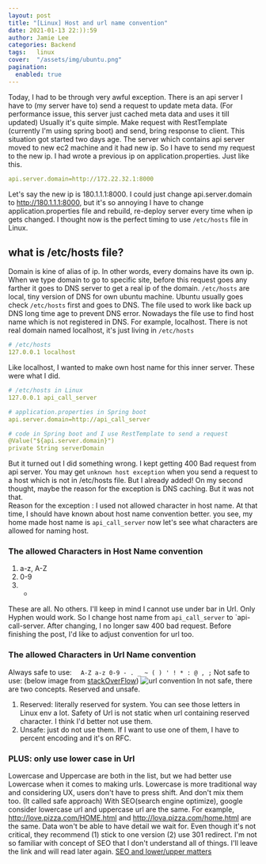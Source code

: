 ```yaml
---
layout: post 
title: "[Linux] Host and url name convention"
date: 2021-01-13 22:)):59
author: Jamie Lee
categories: Backend
tags:	linux
cover:  "/assets/img/ubuntu.png"
pagination: 
  enabled: true
---
```


Today, I had to be through very awful exception. There is an api server I have to (my server have to) send a request to update  meta data. (For performance issue, this server just cached meta data and uses it till updated)
Usually it's quite simple. Make request with RestTemplate (currently I'm using spring boot) and send, bring response to client. 
This situation got started two days age. The server which contains api server moved to new ec2 machine and it had new ip. So I have to send my request to the new ip. 
I had wrote a previous ip on application.properties. Just like this. 
```yaml
api.server.domain=http://172.22.32.1:8000
```
Let's say the new ip is 180.1.1.1:8000. I could just change api.server.domain to http://180.1.1.1:8000, but it's so annoying I have to change application.properties file and rebuild, re-deploy server every time when ip gets changed.
I thought now is the perfect timing to use `/etc/hosts` file in Linux. 

## what is /etc/hosts file? 
Domain is kine of alias of ip. In other words, every domains have its own ip. When we type domain to go to specific site, before this request goes any farther it goes to DNS server to get a real ip of the domain. 
`/etc/hosts` are local, tiny version of DNS for own ubuntu machine. Ubuntu usually goes check `/etc/hosts` first and goes to DNS. The file used to work like back up DNS long time age to prevent DNS error. 
Nowadays the file use to find host name which is not registered in DNS. For example, localhost. There is not real domain named localhost, it's just living in `/etc/hosts`

```yaml
# /etc/hosts
127.0.0.1 localhost
```
Like localhost, I wanted to make own host name for this inner server. These were what I did. 

```yaml
# /etc/hosts in Linux  
127.0.0.1 api_call_server

# application.properties in Spring boot 
api.server.domain=http://api_call_server 

# code in Spring boot and I use RestTemplate to send a request
@Value("${api.server.domain}")
private String serverDomain
```

But it turned out I did something wrong. I kept getting 400 Bad request from api server. You may get `unknown host exception` when you send a request to a host which is not in /etc/hosts file. But I already added! 
On my second thought, maybe the reason for the exception is DNS caching. But it was not that. <br>
Reason for the exception : I used not allowed character in host name.
At that time, I should have known about host name convention better. you see, my home made host name is `api_call_server` now let's see what characters are allowed for naming host.

### The allowed Characters in Host Name convention 
1. a-z, A-Z  
2. 0-9 
3. - 
These are all. No others. I'll keep in mind I cannot use under bar in Url. Only Hyphen would work. So I change host name from `api_call_server` to `api-call-server. After changing, I no longer saw 400 bad request.
Before finishing the post, I'd like to adjust convention for url too. 

### The allowed Characters in Url Name convention 
Always safe to use: `  A-Z a-z 0-9 - . _ ~ ( ) ' ! * : @ , ;` 
Not safe to use: (below image from [stackOverFlow](https://stackoverflow.com/questions/695438/what-are-the-safe-characters-for-making-urls))
![url convention](https://user-images.githubusercontent.com/35620531/104724934-bc2fbc80-5774-11eb-8e14-834e49730680.png)
In not safe, there are two concepts. Reserved and unsafe. 
1. Reserved: literally reserved for system. You can see those letters in Linux env a lot. Safety of Url is not static when url containing reserved character. I think I'd better not use them. 
2. Unsafe: just do not use them. If I want to use one of them, I have to percent encoding and it's on RFC. 

### PLUS: only use lower case in Url 
Lowercase and Uppercase are both in the list, but we had better use Lowercase when it comes to making urls. Lowercase is more traditional way and considering UX, users don't have to press shift. 
And don't mix them too. (It called safe approach) 
With SEO(search engine optimize), google consider lowercase url and uppercase url are the same. For example, http://love.pizza.com/HOME.html and http://lova.pizza.com/home.html are the same. 
Data won't be able to have detail we wait for. Even though it's not critical, they recommend (1) stick to one version (2) use 301 redirect. 
I'm not so familiar with concept of SEO that I don't understand all of things. I'll leave the link and will read later again. [SEO and lower/upper matters](https://www.searchenginejournal.com/url-capitalization-seo/343369/#close)
